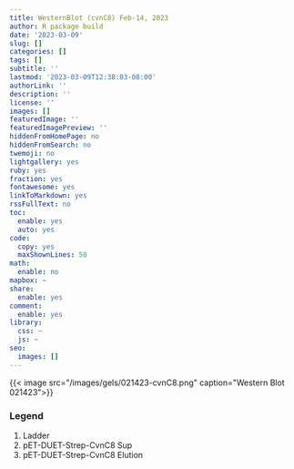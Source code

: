 ```yaml
---
title: WesternBlot (cvnC8) Feb-14, 2023
author: R package build
date: '2023-03-09'
slug: []
categories: []
tags: []
subtitle: ''
lastmod: '2023-03-09T12:38:03-08:00'
authorLink: ''
description: ''
license: ''
images: []
featuredImage: ''
featuredImagePreview: ''
hiddenFromHomePage: no
hiddenFromSearch: no
twemoji: no
lightgallery: yes
ruby: yes
fraction: yes
fontawesome: yes
linkToMarkdown: yes
rssFullText: no
toc:
  enable: yes
  auto: yes
code:
  copy: yes
  maxShownLines: 50
math:
  enable: no
mapbox: ~
share:
  enable: yes
comment:
  enable: yes
library:
  css: ~
  js: ~
seo:
  images: []
---
```


<!--more-->
{{< image src="/images/gels/021423-cvnC8.png" caption="Western Blot 021423">}}

### Legend
  1. Ladder
  2. pET-DUET-Strep-CvnC8 Sup
  3. pET-DUET-Strep-CvnC8  Elution
  